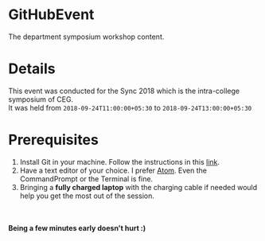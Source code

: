 # GitHubEvent
The department symposium workshop content.
# Details
This event was conducted for the Sync 2018 which is the intra-college symposium of CEG.
<br>
It was held from `2018-09-24T11:00:00+05:30` to `2018-09-24T13:00:00+05:30`
<br>
# Prerequisites
1. Install Git in your machine. Follow the instructions in this [link](https://gist.github.com/sbenstewart/34b9629976ab85094f476b8277078208).
2. Have a text editor of your choice. I prefer [Atom](https://atom.io/). Even the CommandPrompt or the Terminal is fine.
3. Bringing a <b>fully charged laptop</b> with the charging cable if needed would help you get the most out of the session.
<br>
<br>
<b>Being a few minutes early doesn't hurt :)</b>
